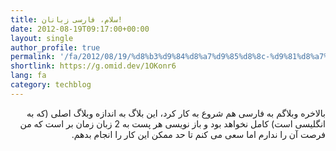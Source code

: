 ```yaml
---
title: سلام، فارسی زبانان!
date: 2012-08-19T09:17:00+00:00
layout: single
author_profile: true
permalink: '/fa/2012/08/19/%d8%b3%d9%84%d8%a7%d9%85%d8%8c-%d9%81%d8%a7%d8%b1%d8%b3%db%8c-%d8%b2%d8%a8%d8%a7%d9%86%d8%a7%d9%86/'
shortlink: https://g.omid.dev/1OKonr6
lang: fa
category: techblog
---
```

<div dir="rtl">
  <div dir="rtl">
    بالاخره وبلاگم به فارسی هم شروع به کار کرد، این بلاگ به اندازه وبلاگ اصلی (که به انگلیسی است) کامل نخواهد بود و باز نویسی هر پست به 2 زبان زمان بر است که من فرصت آن را ندارم اما سعی می کنم تا حد ممکن این کار را انجام بدهم.
  </div>
</div>